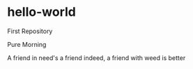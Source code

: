 # hello-world
First Repository

Pure Morning

A friend in need's a friend indeed, a friend with weed is better
